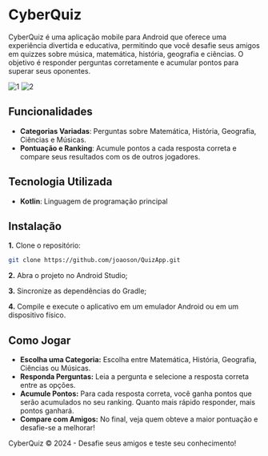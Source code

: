# CyberQuiz

CyberQuiz é uma aplicação mobile para Android que oferece uma experiência divertida e educativa, permitindo que você desafie seus amigos em quizzes sobre música, matemática, história, geografia e ciências. O objetivo é responder perguntas corretamente e acumular pontos para superar seus oponentes.

![1](https://github.com/user-attachments/assets/04078376-db16-4047-9afd-839f04a55b18)
![2](https://github.com/user-attachments/assets/e2d299a5-86bb-477b-b66c-7f58a55e647e)


## Funcionalidades

- **Categorias Variadas**: Perguntas sobre Matemática, História, Geografia, Ciências e Músicas.
- **Pontuação e Ranking**: Acumule pontos a cada resposta correta e compare seus resultados com os de outros jogadores.

## Tecnologia Utilizada

- **Kotlin**: Linguagem de programação principal


## Instalação

**1.** Clone o repositório:
   ```bash
   git clone https://github.com/joaoson/QuizApp.git
```

**2.** Abra o projeto no Android Studio;

**3.** Sincronize as dependências do Gradle;

**4.** Compile e execute o aplicativo em um emulador Android ou em um dispositivo físico.


## Como Jogar
- **Escolha uma Categoria:** Escolha entre Matemática, História, Geografia, Ciências ou Músicas. 
- **Responda Perguntas:** Leia a pergunta e selecione a resposta correta entre as opções.
- **Acumule Pontos:** Para cada resposta correta, você ganha pontos que serão acumulados no seu ranking. Quanto mais rápido responder, mais pontos ganhará.
- **Compare com Amigos:** No final, veja quem obteve a maior pontuação e desafie-se a melhorar!
  

CyberQuiz © 2024 - Desafie seus amigos e teste seu conhecimento!
